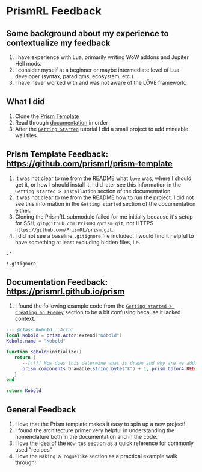 # PrismRL Feedback

## Some background about my experience to contextualize my feedback

1. I have experience with Lua, primarily writing WoW addons and Jupiter Hell mods.
2. I consider myself at a beginner or maybe intermediate level of Lua developer (syntax, paradigms, ecosystem, etc.).
3. I have never worked with and was not aware of the LÖVE framework.

## What I did

1. Clone the [Prism Template](https://github.com/PrismRL/prism-template)
2. Read through [documentation](https://prismrl.github.io/prism/index.html) in order
3. After the [`Getting Started`](https://prismrl.github.io/prism/making-a-roguelike/part1.html) tutorial I did a small
   project to add mineable wall tiles.

## Prism Template Feedback: https://github.com/prismrl/prism-template

1. It was not clear to me from the README what `love` was, where I should get it, or how I should install it. I did
   later see this information in the `Getting started > Installation` section of the documentation.
2. It was not clear to me from the README how to run the project. I did not see this information in
   the `Getting started` section of the documentation either.
3. Cloning the PrismRL submodule failed for me initially because it's setup for SSH, `git@github.com:PrismRL/prism.git`,
   not HTTPS  `https://github.com/PrismRL/prism.git`.
4. I did not see a baseline `.gitignore` file included, I would find it helpful to have something at least excluding
   hidden files, i.e.

```text
.*

!.gitignore
```

## Documentation Feedback: https://prismrl.github.io/prism

1. I found the following example code from
   the [`Getting started > Creating an Enemey`](https://prismrl.github.io/prism/making-a-roguelike/part1.html#creating-an-enemy)
   section to be a bit confusing because it lacked context.

```lua
--- @class Kobold : Actor
local Kobold = prism.Actor:extend("Kobold")
Kobold.name = "Kobold"

function Kobold:initialize()
   return {
      --[!!!] How does this determine what is drawn and why are we adding 1 here?
      prism.components.Drawable(string.byte("k") + 1, prism.Color4.RED),
   }
end

return Kobold
```

## General Feedback
1. I love that the Prism template makes it easy to spin up a new project!
2. I found the architecture primer very helpful in understanding the nomenclature both in the documentation and in the code.
3. I love the idea of the `How-tos` section as a quick reference for commonly used "recipes"
4. I love the `Making a roguelike` section as a practical example walk through!
